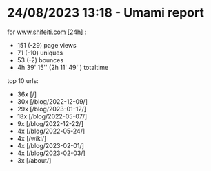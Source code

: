 # 24/08/2023 13:18 - Umami report
for www.shifeiti.com [24h] :

 - 151 (-29) page views
 - 71 (-10) uniques
 - 53 (-2) bounces
 - 4h 39' 15'' (2h 11' 49'') totaltime


top 10 urls:
 - 36x [/]
 - 30x [/blog/2022-12-09/]
 - 29x [/blog/2023-01-12/]
 - 18x [/blog/2022-05-07/]
 - 9x [/blog/2022-12-22/]
 - 4x [/blog/2022-05-24/]
 - 4x [/wiki/]
 - 4x [/blog/2023-02-01/]
 - 4x [/blog/2023-02-03/]
 - 3x [/about/]



